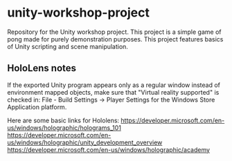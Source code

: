 # unity-workshop-project

Repository for the Unity workshop project. This project is a simple game of pong made for purely demonstration purposes. This project features basics of Unity scripting and scene manipulation.

## HoloLens notes

If the exported Unity program appears only as a regular window instead of environment mapped objects, make sure that "Virtual reality supported" is checked in: File - Build Settings -> Player Settings for the Windows Store Application platform.

Here are some basic links for Hololens:
https://developer.microsoft.com/en-us/windows/holographic/holograms_101
https://developer.microsoft.com/en-us/windows/holographic/unity_development_overview
https://developer.microsoft.com/en-us/windows/holographic/academy